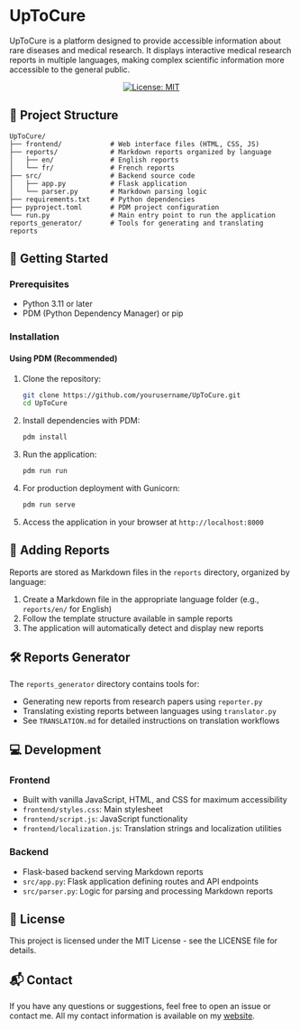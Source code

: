 # UpToCure

UpToCure is a platform designed to provide accessible information about rare diseases and medical research. It displays interactive medical research reports in multiple languages, making complex scientific information more accessible to the general public.

<div align="center">

[![License: MIT](https://img.shields.io/badge/License-MIT-blue.svg)](https://opensource.org/licenses/MIT)

</div>


## 📁 Project Structure

```
UpToCure/
├── frontend/            # Web interface files (HTML, CSS, JS)
├── reports/             # Markdown reports organized by language
│   ├── en/              # English reports
│   └── fr/              # French reports
├── src/                 # Backend source code
│   ├── app.py           # Flask application
│   └── parser.py        # Markdown parsing logic
├── requirements.txt     # Python dependencies
├── pyproject.toml       # PDM project configuration
└── run.py               # Main entry point to run the application
reports_generator/       # Tools for generating and translating reports
```

## 🚀 Getting Started

### Prerequisites

- Python 3.11 or later
- PDM (Python Dependency Manager) or pip

### Installation

#### Using PDM (Recommended)

1. Clone the repository:
   ```bash
   git clone https://github.com/yourusername/UpToCure.git
   cd UpToCure
   ```

2. Install dependencies with PDM:
   ```bash
   pdm install
   ```

3. Run the application:
   ```bash
   pdm run run
   ```

4. For production deployment with Gunicorn:
   ```bash
   pdm run serve
   ```

5. Access the application in your browser at `http://localhost:8000`


## 📝 Adding Reports

Reports are stored as Markdown files in the `reports` directory, organized by language:

1. Create a Markdown file in the appropriate language folder (e.g., `reports/en/` for English)
2. Follow the template structure available in sample reports
3. The application will automatically detect and display new reports

## 🛠️ Reports Generator

The `reports_generator` directory contains tools for:
- Generating new reports from research papers using `reporter.py`
- Translating existing reports between languages using `translator.py`
- See `TRANSLATION.md` for detailed instructions on translation workflows

## 💻 Development

### Frontend

- Built with vanilla JavaScript, HTML, and CSS for maximum accessibility
- `frontend/styles.css`: Main stylesheet
- `frontend/script.js`: JavaScript functionality
- `frontend/localization.js`: Translation strings and localization utilities

### Backend

- Flask-based backend serving Markdown reports
- `src/app.py`: Flask application defining routes and API endpoints
- `src/parser.py`: Logic for parsing and processing Markdown reports

## 📄 License

This project is licensed under the MIT License - see the LICENSE file for details.

## 📬 Contact

If you have any questions or suggestions, feel free to open an issue or contact me. All my contact information is available on my [website](https://yannistevissen.fr).
